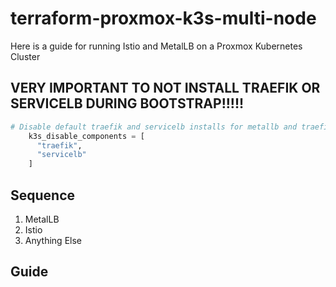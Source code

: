 # terraform-proxmox-k3s-multi-node

Here is a guide for running Istio and MetalLB on a Proxmox Kubernetes Cluster

## VERY IMPORTANT TO NOT INSTALL TRAEFIK OR SERVICELB DURING BOOTSTRAP!!!!!
```terraform
# Disable default traefik and servicelb installs for metallb and traefik 2
    k3s_disable_components = [
      "traefik",
      "servicelb"
    ]
```
## Sequence
1. MetalLB
2. Istio
3. Anything Else

## Guide